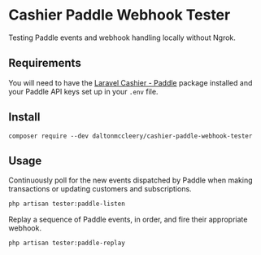 # Cashier Paddle Webhook Tester

Testing Paddle events and webhook handling locally without Ngrok.

## Requirements

You will need to have the [Laravel Cashier - Paddle](https://arc.net/l/quote/jtqyreev) package installed and your 
Paddle API keys set up in your `.env` file.

## Install
```
composer require --dev daltonmccleery/cashier-paddle-webhook-tester
```

## Usage

Continuously poll for the new events dispatched by Paddle when making transactions or updating customers and subscriptions.

```bash
php artisan tester:paddle-listen
```

Replay a sequence of Paddle events, in order, and fire their appropriate webhook.

```bash
php artisan tester:paddle-replay
```
